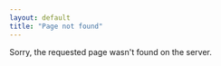 ```yaml
---
layout: default
title: "Page not found"
---
```

Sorry, the requested page wasn't found on the server.
